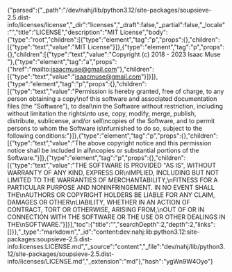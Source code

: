 {"parsed":{"_path":"/dev/nahj/lib/python3.12/site-packages/soupsieve-2.5.dist-info/licenses/license","_dir":"licenses","_draft":false,"_partial":false,"_locale":"","title":"LICENSE","description":"MIT License","body":{"type":"root","children":[{"type":"element","tag":"p","props":{},"children":[{"type":"text","value":"MIT License"}]},{"type":"element","tag":"p","props":{},"children":[{"type":"text","value":"Copyright (c) 2018 - 2023 Isaac Muse "},{"type":"element","tag":"a","props":{"href":"mailto:isaacmuse@gmail.com"},"children":[{"type":"text","value":"isaacmuse@gmail.com"}]}]},{"type":"element","tag":"p","props":{},"children":[{"type":"text","value":"Permission is hereby granted, free of charge, to any person obtaining a copy\nof this software and associated documentation files (the \"Software\"), to deal\nin the Software without restriction, including without limitation the rights\nto use, copy, modify, merge, publish, distribute, sublicense, and/or sell\ncopies of the Software, and to permit persons to whom the Software is\nfurnished to do so, subject to the following conditions:"}]},{"type":"element","tag":"p","props":{},"children":[{"type":"text","value":"The above copyright notice and this permission notice shall be included in all\ncopies or substantial portions of the Software."}]},{"type":"element","tag":"p","props":{},"children":[{"type":"text","value":"THE SOFTWARE IS PROVIDED \"AS IS\", WITHOUT WARRANTY OF ANY KIND, EXPRESS OR\nIMPLIED, INCLUDING BUT NOT LIMITED TO THE WARRANTIES OF MERCHANTABILITY,\nFITNESS FOR A PARTICULAR PURPOSE AND NONINFRINGEMENT. IN NO EVENT SHALL THE\nAUTHORS OR COPYRIGHT HOLDERS BE LIABLE FOR ANY CLAIM, DAMAGES OR OTHER\nLIABILITY, WHETHER IN AN ACTION OF CONTRACT, TORT OR OTHERWISE, ARISING FROM,\nOUT OF OR IN CONNECTION WITH THE SOFTWARE OR THE USE OR OTHER DEALINGS IN THE\nSOFTWARE."}]}],"toc":{"title":"","searchDepth":2,"depth":2,"links":[]}},"_type":"markdown","_id":"content:dev:nahj:lib:python3.12:site-packages:soupsieve-2.5.dist-info:licenses:LICENSE.md","_source":"content","_file":"dev/nahj/lib/python3.12/site-packages/soupsieve-2.5.dist-info/licenses/LICENSE.md","_extension":"md"},"hash":"ygWn9W4Oyo"}